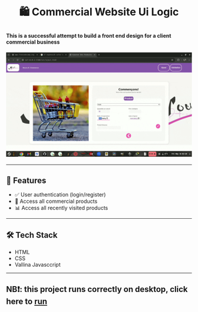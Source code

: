 # <p align="center">🛍 Commercial Website Ui Logic</p>

#### This is a successful attempt to build a front end design for a client commercial business
#### <p align="center"><img src="./img/InShot_20250516_023225975.gif"></p>

---

## 🚀 Features
- ✅ User authentication (login/register)
- 📖 Access all commercial products
- 📊 Access all recently visited products

---

## 🛠️ Tech Stack

- HTML
- CSS
- Vallina Javasccript

---

## NB❗: this project runs correctly on desktop, click here to [run](https://www)
